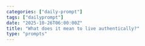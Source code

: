 ```yaml
---
categories: ["daily-prompt"]
tags: ["dailyprompt"]
date: "2025-10-26T06:00:00Z"
title: "What does it mean to live authentically?"
type: "prompts"
---
```

